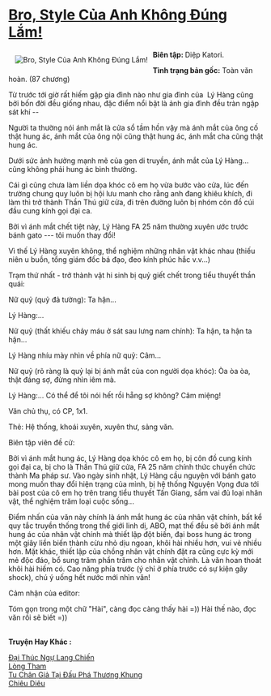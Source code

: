 <a href="https://utruyen.com/bro-style-cua-anh-khong-dung-lam/19142/" title="Bro, Style Của Anh Không Đúng Lắm!"><h1>Bro, Style Của Anh Không Đúng Lắm!</h1></a><div style="display:table"><img align="right" style="float: left; padding: 10px;" src="https://utruyen.com/images/story/200x260/bro-style-cua-anh-khong-dung-lam.jpg" alt="Bro, Style Của Anh Không Đúng Lắm!"><b>Biên tập: </b>Diệp Katori.<p></p><b>Tình trạng bản gốc:</b> Toàn văn hoàn. (87 chương)<p></p>Từ trước tới giờ rất hiếm gặp gia đình nào như gia đình của  Lý Hàng cũng bởi bốn đời đều giống nhau, đặc điểm nổi bật là ảnh gia đình đều tràn ngập sát khí --<p></p>Người ta thường nói ánh mắt là cửa sổ tầm hồn vậy mà ánh mắt của ông cố thật hung ác, ánh mắt của ông nội cũng thật hung ác, ánh mắt cha cũng thật hung ác.<p></p>Dưới sức ảnh hưởng mạnh mẽ của gen di truyền, ánh mắt của Lý Hàng... cũng không phải hung ác bình thường.<p></p>Cái gì cũng chưa làm liền dọa khóc cô em họ vừa bước vào cửa, lúc đến trường chung quy luôn bị hội lưu manh cho rằng anh đang khiêu khích, đi làm thì trở thành Thần Thú giữ cửa, đi trên đường luôn bị nhóm côn đồ cúi đầu cung kính gọi đại ca.<p></p>Bởi vì ánh mắt chết tiệt này, Lý Hàng FA 25 năm thường xuyên ước trước bánh gato --- tôi muốn thay đổi!<p></p>Vì thế Lý Hàng xuyên không, thể nghiệm những nhân vật khác nhau (thiếu niên u buồn, tổng giám đốc bá đạo, đeo kính phúc hắc v.v...)<p></p>Trạm thứ nhất - trở thành vật hi sinh bị quỷ giết chết trong tiểu thuyết thần quái:<p></p>Nữ quỷ (quỷ đả tường): Ta hận...<p></p>Lý Hàng:...<p></p>Nữ quỷ (thất khiếu chảy máu ở sát sau lưng nam chính): Ta hận, ta hận ta hận...<p></p>Lý Hàng nhíu mày nhìn về phía nữ quỷ: Câm...<p></p>Nữ quỷ (rõ ràng là quỷ lại bị ánh mắt của con người dọa khóc): Òa òa òa, thật đáng sợ, đừng nhìn iêm mà.<p></p>Lý Hàng:... Có thể để tôi nói hết rồi hẵng sợ không? Câm miệng!<p></p>Văn chủ thụ, có CP, 1x1.<p></p>Thẻ: Hệ thống, khoái xuyên, xuyên thư, sảng văn.<p></p>Biên tập viên đề cử:<p></p>Bởi vì ánh mắt hung ác, Lý Hàng dọa khóc cô em họ, bị côn đồ cung kính gọi đại ca, bị cho là Thần Thú giữ cửa, FA 25 năm chính thức chuyển chức thành Ma pháp sư. Vào ngày sinh nhật, Lý Hàng cầu nguyện với bánh gato mong muốn thay đổi hiện trạng của mình, bị hệ thống Nguyện Vọng đưa tới bài post của cô em họ trên trang tiểu thuyết Tấn Giang, sắm vai đủ loại nhân vật, thể nghiệm trăm loại cuộc sống...<p></p>Điểm nhấn của văn này chính là ánh mắt hung ác của nhân vật chính, bất kể quy tắc truyền thống trong thế giới linh dị, ABO, mạt thế đều sẽ bởi ánh mắt hung ác của nhân vật chính mà thiết lập đột biến, đại boss hung ác trong một giây liền biến thành cừu nhỏ dịu ngoan, khôi hài nhiều hơn, vui vẻ nhiều hơn. Mặt khác, thiết lập của chồng nhân vật chính đặt ra cũng cực kỳ mới mẻ độc đáo, bổ sung trăm phần trăm cho nhân vật chính. Là văn hoan thoát khôi hài hiếm có. Cao năng phía trước (ý chỉ ở phía trước có sự kiện gây shock), chú ý uống hết nước mới nhìn văn!<p></p>Cảm nhận của editor:<p></p>Tóm gọn trong một chữ "Hài", càng đọc càng thấy hài =)) Hài thế nào, đọc văn rồi sẽ biết =))</div><p><br><b>Truyện Hay Khác :</b></p><a href="https://utruyen.com/dai-thuc-ngu-lang-chien/24738/" alt="Đại Thúc Ngự Lang Chiến">Đại Thúc Ngự Lang Chiến</a><br/><a href="https://github.com/quanluxury/ngontinh_sac/tree/master/truyenhay/22544/" alt="Lòng Tham">Lòng Tham</a><br/><a href="https://github.com/quanluxury/truyenhot/tree/master/truyenhay/2425/" alt="Tu Chân Giả Tại Đấu Phá Thương Khung">Tu Chân Giả Tại Đấu Phá Thương Khung</a><br/><a href="https://truyenhot2020.wordpress.com/2019/12/11/chieu-dieu/" alt="Chiêu Diêu">Chiêu Diêu</a><br/>